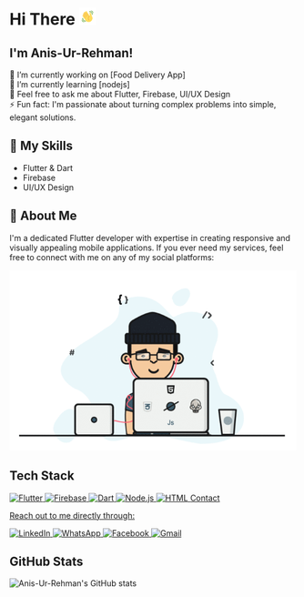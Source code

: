# Hi There <img src="https://github.com/codewithowais/codewithowais/blob/master/wave.gif" width="30px">

## I'm Anis-Ur-Rehman!

🔭 I’m currently working on [Food Delivery App]     
🌱 I’m currently learning [nodejs]        
💬 Feel free to ask me about Flutter, Firebase, UI/UX Design  
⚡ Fun fact: I'm passionate about turning complex problems into simple, elegant solutions.

## 🚀 My Skills
- Flutter & Dart
- Firebase
- UI/UX Design

## 🌟 About Me
I'm a dedicated Flutter developer with expertise in creating responsive and visually appealing mobile applications.
If you ever need my services, feel free to connect with me on any of my social platforms:


![My Profile Image](https://github.com/codewithowais/codewithowais/blob/master/coding.gif)


## Tech Stack

<p align="start">
  <a href="https://flutter.dev/" target="_blank">
    <img src="https://img.shields.io/badge/Flutter-02569B?style=for-the-badge&logo=flutter&logoColor=white" alt="Flutter">
  </a>
  <a href="https://firebase.google.com/" target="_blank">
    <img src="https://img.shields.io/badge/Firebase-FFCA28?style=for-the-badge&logo=firebase&logoColor=black" alt="Firebase">
  </a>
  <a href="https://dart.dev/" target="_blank">
    <img src="https://img.shields.io/badge/Dart-0175C2?style=for-the-badge&logo=dart&logoColor=white" alt="Dart">
  </a>
  <a href="https://nodejs.org/" target="_blank">
    <img src="https://img.shields.io/badge/Node.js-339933?style=for-the-badge&logo=nodedotjs&logoColor=white" alt="Node.js">
  </a>
  <a href="https://developer.mozilla.org/en-US/docs/Web/HTML" target="_blank">
    <img src="https://img.shields.io/badge/HTML5-E34F26?style=for-the-badge&logo=html5&logoColor=white" alt="HTML">
  </a>
  <a href="https://developer.mozilla.org/en-US/docs/Web/CSS" target="_blank">
    <img src="https://img.shields.io/badge/CSS3-1572B6?style=for-the-badge&logo=css3&logoColor=white" alt


   
 ## Contact
Reach out to me directly through:  
<p align="start">
  <a href="https://www.linkedin.com/in/anisurrehman58/" target="_blank">
    <img src="https://img.shields.io/badge/LinkedIn-0A66C2?style=for-the-badge&logo=linkedin&logoColor=white" alt="LinkedIn">
  </a>
  <a href="https://wa.link/q1ziu3" target="_blank">
    <img src="https://img.shields.io/badge/WhatsApp-25D366?style=for-the-badge&logo=whatsapp&logoColor=white" alt="WhatsApp">
  </a>
  <a href="https://www.facebook.com/messages/t/100075321821544" target="_blank">
    <img src="https://img.shields.io/badge/Facebook-1877F2?style=for-the-badge&logo=facebook&logoColor=white" alt="Facebook">
  </a>
  <a href="mailto:anisurrehman069@gmail.com" target="_blank">
    <img src="https://img.shields.io/badge/Gmail-D14836?style=for-the-badge&logo=gmail&logoColor=white" alt="Gmail">
  </a>
</p>



<p align="start">
  <!-- Contact buttons -->
</p>

## GitHub Stats

![Anis-Ur-Rehman's GitHub stats](https://github-readme-stats.vercel.app/api?username=YourGitHubUsername&show_icons=true&theme=dark)



